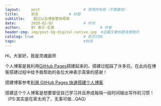 ```yaml
---
layout:     post                    # 使用的布局（不需要改）
title:      前言              # 标题 
subtitle:    题记以及博客整体框架
date:       2020-02-02              # 时间
author:     BY 奥兰·尼奥                     # 作者
header-img: img/post-bg-digital-native.jpg  #这篇文章标题背景图片
catalog: true                       # 是否归档
tags:                               #标签 
---
```



Hi，大家好，我是灵魂画师

个人博客是我利用[GitHub Pages](https://pages.github.com/)搭建起来的，搭建过程踩了许多坑，在此向在博客搭建过程中给予我帮助的各位大神表示真挚的感谢！

搭建博客参考[利用 GitHub Pages 快速搭建个人博客](https://www.jianshu.com/p/e68fba58f75c#Rename)

搭建这个个人博客是想要督促自己学习并且养成每隔一段时间输出写作的习惯！
（PS:其实是在家太闲了，无事可做...QAQ）
